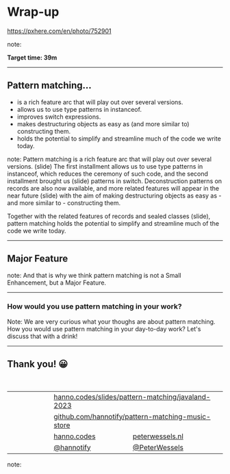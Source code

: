 <!-- .slide: data-background="img/background/final-puzzle-piece.jpg" data-background-color="black" data-background-opacity="0.4" -->

# Wrap-up <!-- .element: class="stroke" -->

<https://pxhere.com/en/photo/752901> <!-- .element: class="attribution" -->

note:

**Target time: 39m**

---

## Pattern matching...

- is a rich feature arc that will play out over several versions.
- allows us to use type patterns in instanceof. <!-- .element: class="fragment" -->
- improves switch expressions. <!-- .element: class="fragment" -->
- makes destructuring objects as easy as (and more similar to) constructing them.<!-- .element: class="fragment" -->
- holds the potential to simplify and streamline much of the code we write today.<!-- .element: class="fragment" -->

note:
Pattern matching is a rich feature arc that will play out over several versions.
(slide) The first installment allows us to use type patterns in instanceof, which reduces the
ceremony of such code, and the second installment brought us (slide) patterns in switch.
Deconstruction patterns on records are also now available, and more related features will appear in the near future (slide) with the aim of making destructuring objects as easy as - and more similar to - constructing them.

Together with the related features of records and sealed classes (slide), pattern matching holds the potential to simplify and streamline much of the code we write today.

---

<!-- .slide: data-background="https://thumbs.gfycat.com/DefiantElasticGadwall.webp" -->

## Major Feature <!-- .element: class="stroke" -->

note:
And that is why we think pattern matching is not a Small Enhancement, but a Major Feature.

---

<!-- .slide: data-background="https://thumbs.gfycat.com/JointEthicalAcouchi.webp" -->

### How would you use pattern matching in your work?

Note: We are very curious what your thoughs are about pattern matching.
How you would use pattern matching in your day-to-day work?
Let's discuss that with a drink!

---

<h2>Thank you! 😀</h2>
<br />
<table>
<tr>
        <td width="20%" style="text-align: right; vertical-align: middle;"><img width="25%"
                data-src="img/icons/slide-deck.png" class="no-background" /></td>
        <td style="vertical-align: middle;" colspan="2"><a href="https://hanno.codes/slides/pattern-matching/javaland-2023">hanno.codes/slides/pattern-matching/javaland-2023</a>
        </td>
</tr>
<tr>
        <td style="text-align: right; vertical-align: middle;"><img width="25%"
                data-src="img/icons/github.png" class="no-background" /></td>
        <td style="vertical-align: middle;" colspan="2"><a 
                href="https://github.com/hannotify/pattern-matching-music-store">github.com/hannotify/pattern-matching-music-store</a>
        </td>
</tr>
<tr>
        <td style="text-align: right; vertical-align: middle;"><img width="25%" data-src="img/icons/website.png" class="no-background" /></td>
        <td style="vertical-align: middle;"><a
                href="https://hanno.codes">hanno.codes</a></td>
        <td style="vertical-align: middle;"><a
                href="https://peterwessels.nl">peterwessels.nl</a></td>
</tr>
<tr>
        <td style="text-align: right; vertical-align: middle;"><img width="25%"
                data-src="img/icons/twitter-white.png" class="no-background" /></td>
        <td style="vertical-align: middle;"><a href="https://www.twitter.com/hannotify">@hannotify</a></td>
        <td style="vertical-align: middle;"><a href="https://www.twitter.com/PeterWessels">@PeterWessels</a></td>
</tr>
</table>

note:
